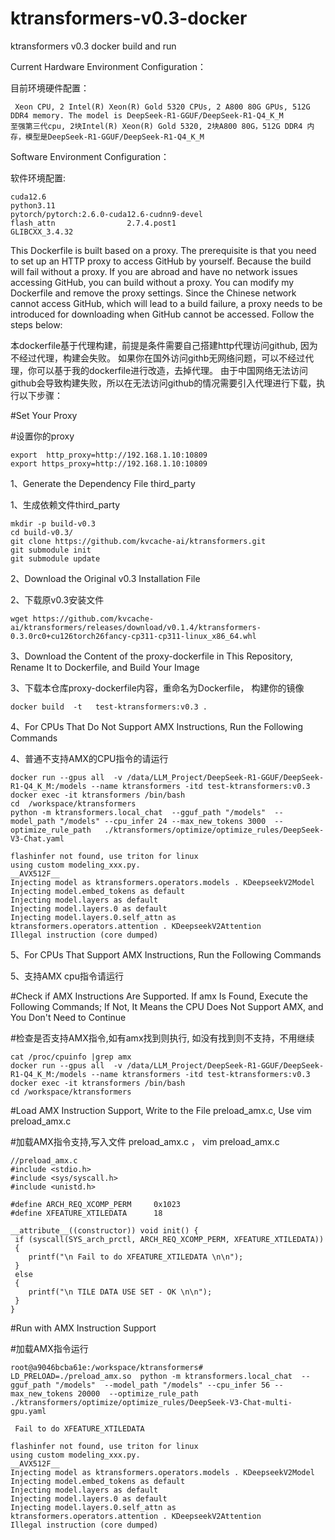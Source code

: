 # ktransformers-v0.3-docker
ktransformers v0.3 docker build and run

Current Hardware Environment Configuration：

目前环境硬件配置：
```
 Xeon CPU, 2 Intel(R) Xeon(R) Gold 5320 CPUs, 2 A800 80G GPUs, 512G DDR4 memory. The model is DeepSeek-R1-GGUF/DeepSeek-R1-Q4_K_M
至强第三代cpu, 2块Intel(R) Xeon(R) Gold 5320, 2块A800 80G，512G DDR4 内存，模型是DeepSeek-R1-GGUF/DeepSeek-R1-Q4_K_M

```
Software Environment Configuration：

软件环境配置:
```
cuda12.6
python3.11
pytorch/pytorch:2.6.0-cuda12.6-cudnn9-devel
flash_attn                2.7.4.post1
GLIBCXX_3.4.32

```

This Dockerfile is built based on a proxy. The prerequisite is that you need to set up an HTTP proxy to access GitHub by yourself. Because the build will fail without a proxy.
If you are abroad and have no network issues accessing GitHub, you can build without a proxy. You can modify my Dockerfile and remove the proxy settings.
Since the Chinese network cannot access GitHub, which will lead to a build failure, a proxy needs to be introduced for downloading when GitHub cannot be accessed. Follow the steps below:

本dockerfile基于代理构建，前提是条件需要自己搭建http代理访问github, 因为不经过代理，构建会失败。
如果你在国外访问githb无网络问题，可以不经过代理，你可以基于我的dockerfile进行改造，去掉代理。
由于中国网络无法访问github会导致构建失败，所以在无法访问github的情况需要引入代理进行下载，执行以下步骤：

#Set Your Proxy

#设置你的proxy

```
export  http_proxy=http://192.168.1.10:10809
export https_proxy=http://192.168.1.10:10809
```

1、Generate the Dependency File third_party

1、生成依赖文件third_party
 ```
mkdir -p build-v0.3
cd build-v0.3/
git clone https://github.com/kvcache-ai/ktransformers.git 
git submodule init 
git submodule update 
```

2、Download the Original v0.3 Installation File

2、下载原v0.3安装文件
```
wget https://github.com/kvcache-ai/ktransformers/releases/download/v0.1.4/ktransformers-0.3.0rc0+cu126torch26fancy-cp311-cp311-linux_x86_64.whl
```
3、Download the Content of the proxy-dockerfile in This Repository, Rename It to Dockerfile, and Build Your Image

3、下载本仓库proxy-dockerfile内容，重命名为Dockerfile， 构建你的镜像
```
docker build  -t   test-ktransformers:v0.3 .
```
4、For CPUs That Do Not Support AMX Instructions, Run the Following Commands

4、普通不支持AMX的CPU指令的请运行
```
docker run --gpus all  -v /data/LLM_Project/DeepSeek-R1-GGUF/DeepSeek-R1-Q4_K_M:/models --name ktransformers -itd test-ktransformers:v0.3
docker exec -it ktransformers /bin/bash
cd  /workspace/ktransformers
python -m ktransformers.local_chat  --gguf_path "/models"  --model_path "/models" --cpu_infer 24 --max_new_tokens 3000  --optimize_rule_path   ./ktransformers/optimize/optimize_rules/DeepSeek-V3-Chat.yaml

flashinfer not found, use triton for linux
using custom modeling_xxx.py.
__AVX512F__
Injecting model as ktransformers.operators.models . KDeepseekV2Model
Injecting model.embed_tokens as default
Injecting model.layers as default
Injecting model.layers.0 as default
Injecting model.layers.0.self_attn as ktransformers.operators.attention . KDeepseekV2Attention
Illegal instruction (core dumped)
```

5、For CPUs That Support AMX Instructions, Run the Following Commands

5、支持AMX cpu指令请运行

#Check if AMX Instructions Are Supported. If amx Is Found, Execute the Following Commands; If Not, It Means the CPU Does Not Support AMX, and You Don't Need to Continue

#检查是否支持AMX指令,如有amx找到则执行, 如没有找到则不支持，不用继续
```
cat /proc/cpuinfo |grep amx
docker run --gpus all  -v /data/LLM_Project/DeepSeek-R1-GGUF/DeepSeek-R1-Q4_K_M:/models --name ktransformers -itd test-ktransformers:v0.3
docker exec -it ktransformers /bin/bash
cd /workspace/ktransformers
```
#Load AMX Instruction Support, Write to the File preload_amx.c, Use vim preload_amx.c

#加载AMX指令支持,写入文件 preload_amx.c ， vim  preload_amx.c
```
//preload_amx.c
#include <stdio.h>
#include <sys/syscall.h>
#include <unistd.h>

#define ARCH_REQ_XCOMP_PERM     0x1023
#define XFEATURE_XTILEDATA      18

__attribute__((constructor)) void init() {
 if (syscall(SYS_arch_prctl, ARCH_REQ_XCOMP_PERM, XFEATURE_XTILEDATA))
 {
    printf("\n Fail to do XFEATURE_XTILEDATA \n\n");
 }
 else
 {
    printf("\n TILE DATA USE SET - OK \n\n");
 }
}
```
#Run with AMX Instruction Support

#加载AMX指令运行
```
root@a9046bcba61e:/workspace/ktransformers# LD_PRELOAD=./preload_amx.so  python -m ktransformers.local_chat  --gguf_path "/models"  --model_path "/models" --cpu_infer 56 --max_new_tokens 20000  --optimize_rule_path   ./ktransformers/optimize/optimize_rules/DeepSeek-V3-Chat-multi-gpu.yaml

 Fail to do XFEATURE_XTILEDATA 

flashinfer not found, use triton for linux
using custom modeling_xxx.py.
__AVX512F__
Injecting model as ktransformers.operators.models . KDeepseekV2Model
Injecting model.embed_tokens as default
Injecting model.layers as default
Injecting model.layers.0 as default
Injecting model.layers.0.self_attn as ktransformers.operators.attention . KDeepseekV2Attention
Illegal instruction (core dumped)

```

